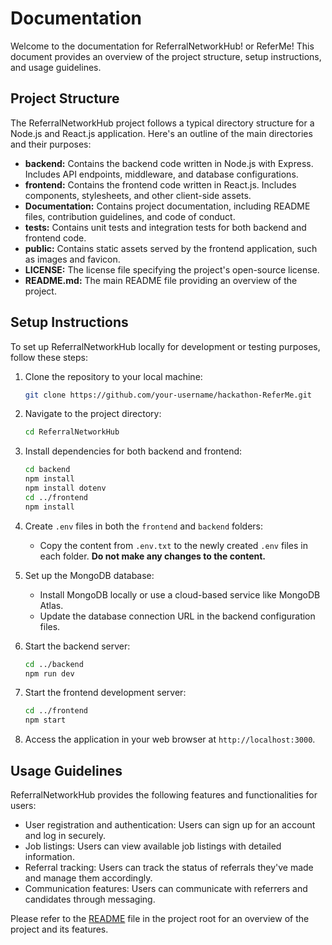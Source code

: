 # Documentation

Welcome to the documentation for ReferralNetworkHub! or ReferMe! This document provides an overview of the project structure, setup instructions, and usage guidelines.

## Project Structure

The ReferralNetworkHub project follows a typical directory structure for a Node.js and React.js application. Here's an outline of the main directories and their purposes:

- **backend:** Contains the backend code written in Node.js with Express. Includes API endpoints, middleware, and database configurations.
- **frontend:** Contains the frontend code written in React.js. Includes components, stylesheets, and other client-side assets.
- **Documentation:** Contains project documentation, including README files, contribution guidelines, and code of conduct.
- **tests:** Contains unit tests and integration tests for both backend and frontend code.
- **public:** Contains static assets served by the frontend application, such as images and favicon.
- **LICENSE:** The license file specifying the project's open-source license.
- **README.md:** The main README file providing an overview of the project.

## Setup Instructions

To set up ReferralNetworkHub locally for development or testing purposes, follow these steps:

1. Clone the repository to your local machine:
   ```bash
   git clone https://github.com/your-username/hackathon-ReferMe.git
   ```

2. Navigate to the project directory:
   ```bash
   cd ReferralNetworkHub
   ```

3. Install dependencies for both backend and frontend:
   ```bash
   cd backend
   npm install
   npm install dotenv
   cd ../frontend
   npm install
   ```

4. Create `.env` files in both the `frontend` and `backend` folders:
   - Copy the content from `.env.txt` to the newly created `.env` files in each folder. **Do not make any changes to the content.**

5. Set up the MongoDB database:
   - Install MongoDB locally or use a cloud-based service like MongoDB Atlas.
   - Update the database connection URL in the backend configuration files.

6. Start the backend server:
   ```bash
   cd ../backend
   npm run dev
   ```

7. Start the frontend development server:
   ```bash
   cd ../frontend
   npm start
   ```

8. Access the application in your web browser at `http://localhost:3000`.

## Usage Guidelines

ReferralNetworkHub provides the following features and functionalities for users:

- User registration and authentication: Users can sign up for an account and log in securely.
- Job listings: Users can view available job listings with detailed information.
- Referral tracking: Users can track the status of referrals they've made and manage them accordingly.
- Communication features: Users can communicate with referrers and candidates through messaging.

Please refer to the [README](../README.md) file in the project root for an overview of the project and its features.
